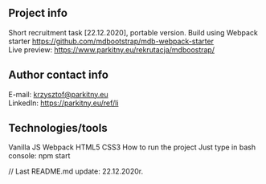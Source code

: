 ## Project info
Short recruitment task [22.12.2020], portable version. Build using Webpack starter https://github.com/mdbootstrap/mdb-webpack-starter</br>
Live preview: https://www.parkitny.eu/rekrutacja/mdboostrap/

## Author contact info
E-mail: krzysztof@parkitny.eu</br>
LinkedIn: https://parkitny.eu/ref/li</br>

## Technologies/tools
Vanilla JS
Webpack
HTML5
CSS3
How to run the project
Just type in bash console:
npm start

// Last README.md update: 22.12.2020r.
